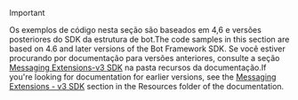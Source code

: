 > [!Important]
> <span data-ttu-id="350ae-101">Os exemplos de código nesta seção são baseados em 4,6 e versões posteriores do SDK da estrutura de bot.</span><span class="sxs-lookup"><span data-stu-id="350ae-101">The code samples in this section are based on 4.6 and later versions of the Bot Framework SDK.</span></span> <span data-ttu-id="350ae-102">Se você estiver procurando por documentação para versões anteriores, consulte a seção [Messaging Extensions-v3 SDK](~/resources/messaging-extension-v3/messaging-extensions-overview.md) na pasta recursos da documentação.</span><span class="sxs-lookup"><span data-stu-id="350ae-102">If you're looking for documentation for earlier versions, see the [Messaging Extensions - v3 SDK](~/resources/messaging-extension-v3/messaging-extensions-overview.md) section in the Resources folder of the documentation.</span></span>
